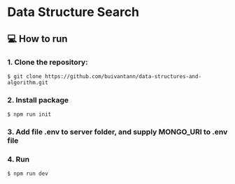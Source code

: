 # Data Structure Search

## :computer: How to run

### 1. Clone the repository:

```
$ git clone https://github.com/buivantann/data-structures-and-algorithm.git
```

### 2. Install package

```
$ npm run init
```

### 3. Add file .env to server folder, and supply MONGO_URI to .env file

### 4. Run

```
$ npm run dev
```
